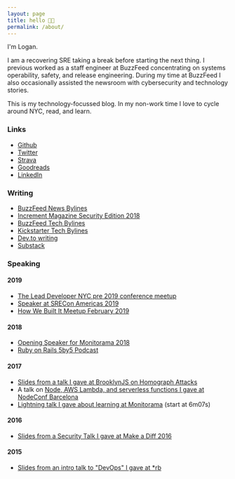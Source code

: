 ```yaml
---
layout: page
title: hello 👋🏻
permalink: /about/
---
```


I'm Logan.

I am a recovering SRE taking a break before starting the next thing. I previous worked as a staff engineer at BuzzFeed concentrating on systems operability, safety, and release engineering. During my time at BuzzFeed I also occasionally assisted the newsroom with cybersecurity and technology stories.

This is my technology-focussed blog. In my non-work time I love to cycle around NYC, read, and learn.

### Links

* [Github](https://github.com/loganmeetsworld)
* [Twitter](https://twitter.com/_loganmcdonald)
* [Strava](https://www.strava.com/athletes/57902294/)
* [Goodreads](https://www.goodreads.com/user/show/70112026-logan-mcdonald)
* [LinkedIn](https://www.linkedin.com/in/mcdonaldlogan/)

### Writing

* [BuzzFeed News Bylines](https://www.buzzfeednews.com/author/loganmcdonald)
* [Increment Magazine Security Edition 2018](https://increment.com/security/open-sourcing-buzzfeeds-single-sign-on-process/)
* [BuzzFeed Tech Bylines](https://tech.buzzfeed.com/@loganmeetsworld)
* [Kickstarter Tech Bylines](https://kickstarter.engineering/@loganmeetsworld)
* [Dev.to writing](https://dev.to/logan)
* [Substack](https://loganmcdonald.substack.com)

### Speaking

#### 2019

* [The Lead Developer NYC pre 2019 conference meetup](https://www.meetup.com/The-Lead-Developer-Meetup-New-York/)
* [Speaker at SRECon Americas 2019](https://www.youtube.com/watch?v=yiPYuGWNnz8)
* [How We Built It Meetup February 2019](https://www.meetup.com/how-we-built-it/events/258681119/)

#### 2018

* [Opening Speaker for Monitorama 2018](https://vimeo.com/274821071)
* [Ruby on Rails 5by5 Podcast](https://5by5.tv/rubyonrails/241)

#### 2017

* [Slides from a talk I gave at BrooklynJS on Homograph Attacks](https://github.com/loganmeetsworld/homographs-talk)
* A talk on [Node, AWS Lambda, and serverless functions I gave at NodeConf Barcelona](https://opbeat.com/community/posts/using-node-in-a-serverless-world-by-logan-mcdonald/)
* [Lightning talk I gave about learning at Monitorama](https://vimeo.com/221064922) (start at 6m07s)

#### 2016

* [Slides from a Security Talk I gave at Make a Diff 2016](https://gist.github.com/loganmeetsworld/b9e2931e6b2a9aabe5e85e9f6cdac882)

#### 2015

* [Slides from an intro talk to "DevOps" I gave at *rb](https://gist.github.com/loganmeetsworld/941ea9c6f7a63646b3ccd91acaabe6e0)